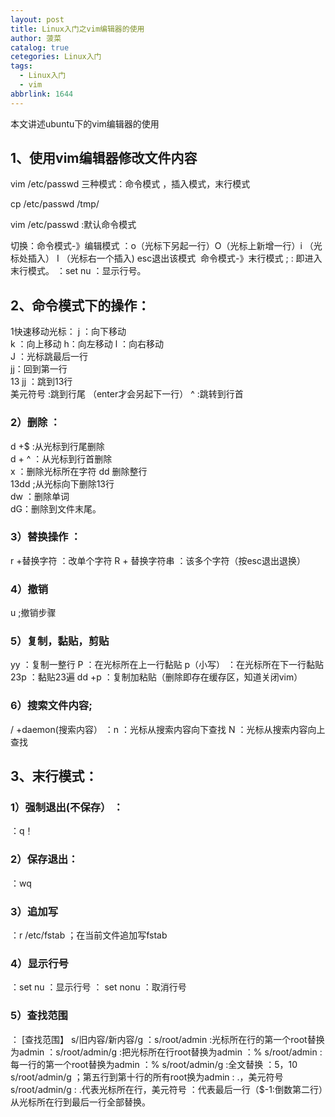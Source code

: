```yaml
---
layout: post
title: Linux入门之vim编辑器的使用
author: 菠菜
catalog: true
cetegories: Linux入门
tags:
  - Linux入门
  - vim
abbrlink: 1644
---
```

本文讲述ubuntu下的vim编辑器的使用
<!--more-->
## 1、使用vim编辑器修改文件内容 
vim   /etc/passwd
​三种模式：命令模式 ，插入模式，末行模式

cp    /etc/passwd   /tmp/

vim   /etc/passwd     :默认命令模式

切换：命令模式-》编辑模式  ：o（光标下另起一行）O（光标上新增一行）i  （光标处插入）  I   （光标右一个插入)  esc退出该模式
​         命令模式-》末行模式    ;   :  即进入末行模式。 ：set nu   ：显示行号。

## 2、命令模式下的操作：
1快速移动光标：
j  ：向下移动   
 k   ：向上移动 
  h：向左移动 
 l  ：向右移动   
J  ：光标跳最后一行  
 jj：回到第一行     
13 jj  ：跳到13行   
  美元符号 :跳到行尾    （enter才会另起下一行）
 ^   :跳转到行首 

### 2）删除 ： 
d +$  :从光标到行尾删除   
 d  + ^  ：从光标到行首删除  
x ：删除光标所在字符 
 dd 删除整行   
13dd  ;从光标向下删除13行   
dw ：删除单词    
dG：删除到文件末尾。

### 3）替换操作 ：
r +替换字符  ：改单个字符
R + 替换字符串  ：该多个字符（按esc退出退换）

### 4）撤销
u   ;撤销步骤
### 5）复制，黏贴，剪贴
yy ：复制一整行
P     ：在光标所在上一行黏贴
p（小写）     ：在光标所在下一行黏贴
23p    ：黏贴23遍
dd   +p  ：复制加粘贴（删除即存在缓存区，知道关闭vim）
### 6）搜索文件内容;
/ +daemon(搜索内容）  ：n ：光标从搜索内容向下查找   N  ：光标从搜索内容向上查找

## 3、末行模式：
### 1）强制退出(不保存）  ：
：q！
### 2）保存退出：
：wq
### 3）追加写
：r  /etc/fstab      ；在当前文件追加写fstab
### 4）显示行号
：set  nu  ：显示行号
： set  nonu  ：取消行号
### 5）查找范围
： [查找范围】 s/旧内容/新内容/g
：s/root/admin    :光标所在行的第一个root替换为admin
：s/root/admin/g          :把光标所在行root替换为admin
：%   s/root/admin      :每一行的第一个root替换为admin
：%  s/root/admin/g    :全文替换
：5，10  s/root/admin/g      ；第五行到第十行的所有root换为admin
 : .，美元符号    s/root/admin/g     :  .代表光标所在行，美元符号  ：代表最后一行（$-1:倒数第二行）从光标所在行到最后一行全部替换。

